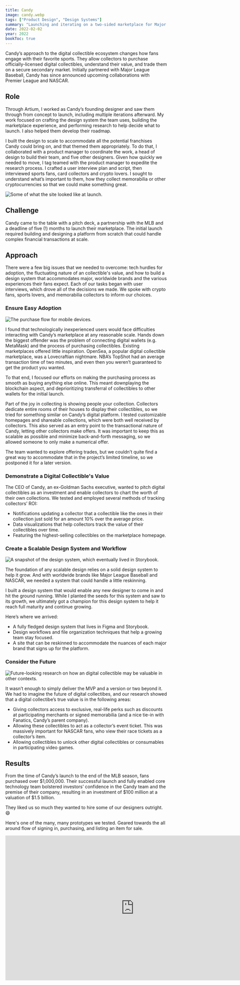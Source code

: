 ```yaml
---
title: Candy
image: candy.webp
tags: ["Product Design", "Design Systems"]
summary: "Launching and iterating on a two-sided marketplace for Major League Baseball."
date: 2022-02-02
year: 2022
bookToc: true
---
```


Candy’s approach to the digital collectible ecosystem changes how fans engage with their favorite sports. They allow collectors to purchase officially-licensed digital collectibles, understand their value, and trade them on a secure secondary market. Initially partnered with Major League Baseball, Candy has since announced upcoming collaborations with Premier League and NASCAR.

## Role
Through Artium, I worked as Candy’s founding designer and saw them through from concept to launch, including multiple iterations afterward. My work focused on crafting the design system the team uses, building the marketplace experience, and performing research to help decide what to launch. I also helped them develop their roadmap.

I built the design to scale to accommodate all the potential franchises Candy could bring on, and that themed them appropriately. To do that, I collaborated with a product manager to coordinate the work, a head of design to build their team, and five other designers. Given how quickly we needed to move, I tag teamed with the product manager to expedite the research process. I crafted a user interview plan and script, then interviewed sports fans, card collectors and crypto lovers. I sought to understand what’s important to them, how they collect memorabilia or other cryptocurrencies so that we could make something great.

![Some of what the site looked like at launch.](candy-desktop.webp)

## Challenge

Candy came to the table with a pitch deck, a partnership with the MLB and a deadline of five (!) months to launch their marketplace. The initial launch required building and designing a platform from scratch that could handle complex financial transactions at scale.

## Approach

There were a few big issues that we needed to overcome: tech hurdles for adoption, the fluctuating nature of an collectible's value, and how to build a design system that accommodates major, worldwide brands and the various experiences their fans expect. Each of our tasks began with user interviews, which drove all of the decisions we made. We spoke with crypto fans, sports lovers, and memorabilia collectors to inform our choices.

### Ensure Easy Adoption

![The purchase flow for mobile devices.](candy-purchase.webp)

I found that technologically inexperienced users would face difficulties interacting with Candy’s marketplace at any reasonable scale. Hands down the biggest offender was the problem of connecting digital wallets (e.g. MetaMask) and the process of purchasing collectibles. Existing marketplaces offered little inspiration. OpenSea, a popular digital collectible marketplace, was a Lovecraftian nightmare. NBA’s TopShot had an average transaction time of two minutes, and even then you weren’t guaranteed to get the product you wanted.

To that end, I focused our efforts on making the purchasing process as smooth as buying anything else online. This meant downplaying the blockchain aspect, and deprioritizing transferral of collectibles to other wallets for the initial launch.

Part of the joy in collecting is showing people your collection. Collectors dedicate entire rooms of their houses to display their collectibles, so we tried for something similar on Candy’s digital platform. I tested customizable homepages and shareable collections, which were both well received by collectors. This also served as an entry point to the transactional nature of Candy, letting other collectors make offers. It was important to keep this as scalable as possible and minimize back-and-forth messaging, so we allowed someone to only make a numerical offer.

The team wanted to explore offering trades, but we couldn’t quite find a great way to accommodate that in the project’s limited timeline, so we postponed it for a later version.

### Demonstrate a Digital Collectible's Value

The CEO of Candy, an ex-Goldman Sachs executive, wanted to pitch digital collectibles as an investment and enable collectors to chart the worth of their own collections. We tested and employed several methods of tracking collectors’ ROI:

- Notifications updating a collector that a collectible like the ones in their collection just sold for an amount 10% over the average price.
- Data visualizations that help collectors track the value of their collectibles over time.
- Featuring the highest-selling collectibles on the marketplace homepage.

### Create a Scalable Design System and Workflow

![A snapshot of the design system, which eventually lived in Storybook.](candy-design-system.webp)

The foundation of any scalable design relies on a solid design system to help it grow. And with worldwide brands like Major League Baseball and NASCAR, we needed a system that could handle a little reskinning.

I built a design system that would enable any new designer to come in and hit the ground running. While I planted the seeds for this system and saw to its growth, we ultimately got a champion for this design system to help it reach full maturity and continue growing.

Here’s where we arrived:

- A fully fledged design system that lives in Figma and Storybook.
- Design workflows and file organization techniques that help a growing team stay focused.
- A site that can be reskinned to accommodate the nuances of each major brand that signs up for the platform.

### Consider the Future

![Future-looking research on how an digital collectible may be valuable in other contexts.](candy-future.webp)

It wasn’t enough to simply deliver the MVP and a version or two beyond it. We had to imagine the future of digital collectibes, and our research showed that a digital collectibe’s true value is in the following areas:

- Giving collectors access to exclusive, real-life perks such as discounts at participating merchants or signed memorabilia (and a nice tie-in with Fanatics, Candy’s parent company).
- Allowing these collectibles to act as a collector’s event ticket. This was massively important for NASCAR fans, who view their race tickets as a collector’s item.
- Allowing collectibles to unlock other digital collectibles or consumables in participating video games.

## Results

From the time of Candy’s launch to the end of the MLB season, fans purchased over $1,000,000. Their successful launch and fully enabled core technology team bolstered investors’ confidence in the Candy team and the premise of their company, resulting in an investment of $100 million at a valuation of $1.5 billion.

They liked us so much they wanted to hire some of our designers outright. 😄

Here's one of the many, many prototypes we tested. Geared towards the all around flow of signing in, purchasing, and listing an item for sale.

<iframe style="border: 1px solid rgba(0, 0, 0, 0.1);" width="800" height="450" src="https://www.figma.com/embed?embed_host=share&url=https%3A%2F%2Fwww.figma.com%2Fproto%2FowYGHh0alLQqHb6HHwD3M2%2FCandy-Experience-(Copy)%3Fpage-id%3D5149%253A119764%26type%3Ddesign%26node-id%3D5149-123185%26viewport%3D951%252C-195%252C0.03%26t%3DF4O5P6SVmY8XhM3c-1%26scaling%3Dscale-down%26starting-point-node-id%3D5149%253A123185%26show-proto-sidebar%3D1%26mode%3Ddesign" allowfullscreen></iframe>
